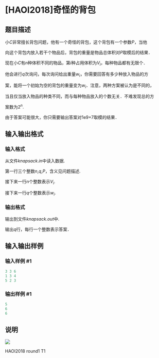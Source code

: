 # [HAOI2018]奇怪的背包

## 题目描述

小$C$非常擅长背包问题，他有一个奇怪的背包，这个背包有一个参数$P$，当他

向这个背包内放入若干个物品后，背包的重量是物品总体积对$P$取模后的结果．

现在小$C$有$n$种体积不同的物品，第$i$种占用体积为$V_i$，每种物品都有无限个．

他会进行$q$次询问，每次询问给出重量$w_i$，你需要回答有多少种放入物品的方

案，能将一个初始为空的背包的重量变为$w_i$．注意，两种方案被认为是不同的，

当且仅当放入物品的种类不同，而与每种物品放入的个数无关．不难发现总的方

案数为$2^n$.

由于答案可能很大，你只需要输出答案对1e9+7取模的结果．

## 输入输出格式

### 输入格式

从文件$knapsack.in$中读入数据.

第一行三个整数$n$,$q$,$P$，含义见问题描述.

接下来一行$n$个整数表示$V_i$.

接下来一行$q$个整数表示$w_i$.

### 输出格式

输出到文件$knapsack.out$中.

输出$q$行，每行一个整数表示答案．

## 输入输出样例

### 输入样例 #1

```cpp
3 3 6
1 3 4
5 2 3
```


### 输出样例 #1

```cpp
5
6
6
```


## 说明

![](https://cdn.luogu.com.cn/upload/pic/18144.png)

HAOI2018 round1 T1

